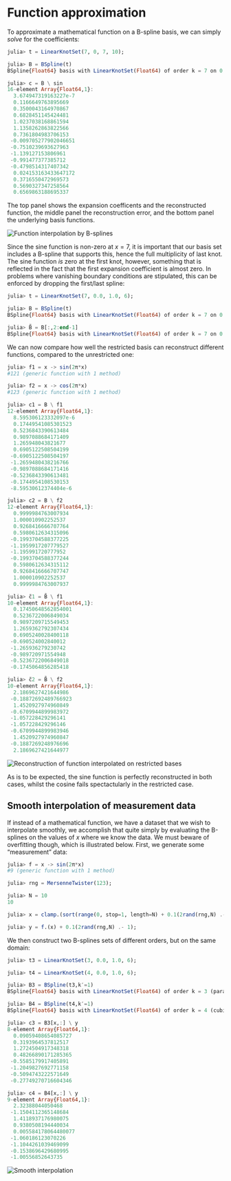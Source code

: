 # Function approximation

To approximate a mathematical function on a B-spline basis, we can
simply _solve_ for the coefficients:

```julia
julia> t = LinearKnotSet(7, 0, 7, 10);

julia> B = BSpline(t)
BSpline{Float64} basis with LinearKnotSet(Float64) of order k = 7 on 0.0..7.0 (10 intervals)

julia> c = B \ sin
16-element Array{Float64,1}:
  3.674947319163227e-7
  0.1166649763895669
  0.3500043164970867
  0.6828451145424481
  1.0237038168861594
  1.1358262863822566
  0.7361804983706153
 -0.009705277902046651
 -0.7510239693627963
 -1.139127153806961
 -0.991477377385712
 -0.4798514317407342
  0.024153163433647172
  0.3716550472969573
  0.5690327347258564
  0.6569863188695337
```

The top panel shows the expansion coefficents and the reconstructed
function, the middle panel the reconstruction error, and the bottom
panel the underlying basis functions.

![Function interpolation by B-splines](figures/function-interpolation.svg)

Since the sine function is non-zero at $x=7$, it is important that our
basis set includes a B-spline that supports this, hence the full
multiplicity of last knot. The sine function _is_ zero at the first
knot, however, something that is reflected in the fact that the first
expansion coefficient is almost zero. In problems where vanishing
boundary conditions are stipulated, this can be enforced by dropping
the first/last spline:

```julia
julia> t = LinearKnotSet(7, 0.0, 1.0, 6);

julia> B = BSpline(t)
BSpline{Float64} basis with LinearKnotSet(Float64) of order k = 7 on 0.0..1.0 (6 intervals)

julia> B̃ = B[:,2:end-1]
BSpline{Float64} basis with LinearKnotSet(Float64) of order k = 7 on 0.0..1.0 (6 intervals), restricted to basis functions 2..11 ⊂ 1..12
```

We can now compare how well the restricted basis can reconstruct
different functions, compared to the unrestricted one:

```julia
julia> f1 = x -> sin(2π*x)
#121 (generic function with 1 method)

julia> f2 = x -> cos(2π*x)
#123 (generic function with 1 method)

julia> c1 = B \ f1
12-element Array{Float64,1}:
  8.595306123332097e-6
  0.17449541085301523
  0.5236843390613484
  0.9897088684171409
  1.265948043821677
  0.6905122508504199
 -0.6905122508504197
 -1.2659480438216766
 -0.9897088684171416
 -0.5236843390613481
 -0.1744954108530153
 -8.59530612374404e-6

julia> c2 = B \ f2
12-element Array{Float64,1}:
  0.9999984763007934
  1.000010902252537
  0.9268416666707764
  0.5980612634315096
 -0.1993704588377225
 -1.1959917207779527
 -1.195991720777952
 -0.1993704588377244
  0.5980612634315112
  0.9268416666707747
  1.000010902252537
  0.9999984763007937

julia> c̃1 = B̃ \ f1
10-element Array{Float64,1}:
  0.17450648562854001
  0.5236722006849034
  0.9897209715549453
  1.2659362792307434
  0.6905240028400118
 -0.690524002840012
 -1.265936279230742
 -0.989720971554948
 -0.5236722006849018
 -0.1745064856285418

julia> c̃2 = B̃ \ f2
10-element Array{Float64,1}:
  2.1869627421644986
 -0.18872692489766923
  1.4520927974960849
 -0.6709944899983972
 -1.057228429296141
 -1.057228429296146
 -0.6709944899983946
  1.4520927974960847
 -0.1887269248976696
  2.1869627421644977
```

![Reconstruction of function interpolated on restricted bases](figures/restricted-basis-interpolation.svg)

As is to be expected, the sine function is perfectly reconstructed in
both cases, whilst the cosine fails spectactularly in the restricted
case.

## Smooth interpolation of measurement data

If instead of a mathematical function, we have a dataset that we wish
to interpolate smoothly, we accomplish that quite simply by evaluating
the B-splines on the values of $x$ where we know the data. We must
beware of overfitting though, which is illustrated below. First, we
generate some “measurement” data:

```julia
julia> f = x -> sin(2π*x)
#9 (generic function with 1 method)

julia> rng = MersenneTwister(123);

julia> N = 10
10

julia> x = clamp.(sort(range(0, stop=1, length=N) + 0.1(2rand(rng,N) .- 1)), 0, 1);

julia> y = f.(x) + 0.1(2rand(rng,N) .- 1);
```

We then construct two B-splines sets of different orders, but on the
same domain:

```julia
julia> t3 = LinearKnotSet(3, 0.0, 1.0, 6);

julia> t4 = LinearKnotSet(4, 0.0, 1.0, 6);

julia> B3 = BSpline(t3,k′=1)
BSpline{Float64} basis with LinearKnotSet(Float64) of order k = 3 (parabolic) on 0.0..1.0 (6 intervals)

julia> B4 = BSpline(t4,k′=1)
BSpline{Float64} basis with LinearKnotSet(Float64) of order k = 4 (cubic) on 0.0..1.0 (6 intervals)

julia> c3 = B3[x,:] \ y
8-element Array{Float64,1}:
  0.09059408654085727
  0.3193964537812517
  1.2724504917348318
  0.48266890171285365
 -0.5585179917405891
 -1.2049827692771158
 -0.5094743222571649
 -0.27749270716604346

julia> c4 = B4[x,:] \ y
9-element Array{Float64,1}:
  2.32388044050468
 -1.1504112365148684
  1.4118937176980075
  0.9380508194440034
  0.005584178064480077
 -1.060186123070226
 -1.1044261039469099
 -0.1538696429680995
 -1.00556852643735
```

![Smooth interpolation](figures/smooth-interpolation.svg)
